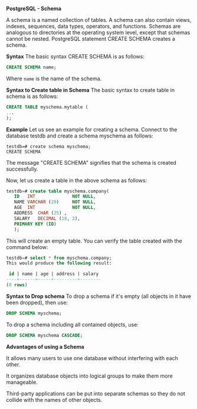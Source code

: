 **PostgreSQL - Schema**

A schema is a named collection of tables. A schema can also contain views, indexes, sequences, data types, operators, and functions. Schemas are analogous to directories at the operating system level, except that schemas cannot be nested. PostgreSQL statement CREATE SCHEMA creates a schema.

**Syntax**
The basic syntax CREATE SCHEMA is as follows:
```sql
CREATE SCHEMA name;
```

Where `name` is the name of the schema.

**Syntax to Create table in Schema**
The basic syntax to create table in schema is as follows:
```sql
CREATE TABLE myschema.mytable (
...
);
```

**Example**
Let us see an example for creating a schema. Connect to the database testdb and create a schema myschema as follows:
```
testdb=# create schema myschema;
CREATE SCHEMA

```
The message "CREATE SCHEMA" signifies that the schema is created successfully.

Now, let us create a table in the above schema as follows:
```sql
testdb=# create table myschema.company(
   ID   INT              NOT NULL,
   NAME VARCHAR (20)     NOT NULL,
   AGE  INT              NOT NULL,
   ADDRESS  CHAR (25) ,
   SALARY   DECIMAL (18, 2),
   PRIMARY KEY (ID)
   );
```
This will create an empty table. You can verify the table created with the command below:
```sql
testdb=# select * from myschema.company;
This would produce the following result:

 id | name | age | address | salary
----+------+-----+---------+--------
(0 rows)
```

**Syntax to Drop schema**
To drop a schema if it's empty (all objects in it have been dropped), then use:
```sql
DROP SCHEMA myschema;
```

To drop a schema including all contained objects, use:
```sql
DROP SCHEMA myschema CASCADE;
```

**Advantages of using a Schema**

It allows many users to use one database without interfering with each other.

It organizes database objects into logical groups to make them more manageable.

Third-party applications can be put into separate schemas so they do not collide with the names of other objects.
